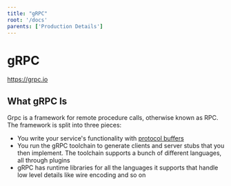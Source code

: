 ```yaml
---
title: "gRPC"
root: '/docs'
parents: ['Production Details']
---
```


# gRPC

https://grpc.io

## What gRPC Is

Grpc is a framework for remote procedure calls, otherwise known as RPC. The framework is split into three pieces:

- You write your service's functionality with [protocol buffers](https://developers.google.com/protocol-buffers/)
- You run the gRPC toolchain to generate clients and server stubs that you then implement. The toolchain supports a bunch of different languages, all through plugins
- gRPC has runtime libraries for all the languages it supports that handle low level details like wire encoding and so on